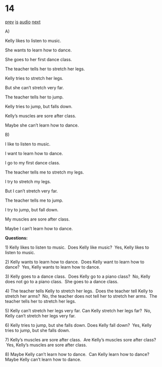# 14

[prev](../en/story_13.md)
[is](../is/story_14.md)
[audio](../audio/story_14.mp3)
[next](../en/story_15.md)

A\)

Kelly likes to listen to music.

She wants to learn how to dance.

She goes to her first dance class.

The teacher tells her to stretch her legs.

Kelly tries to stretch her legs.

But she can’t stretch very far.

The teacher tells her to jump.

Kelly tries to jump, but falls down.

Kelly’s muscles are sore after class.

Maybe she can’t learn how to dance.

B\)

I like to listen to music.

I want to learn how to dance.

I go to my first dance class.

The teacher tells me to stretch my legs.

I try to stretch my legs.

But I can’t stretch very far.

The teacher tells me to jump.

I try to jump, but fall down.

My muscles are sore after class.

Maybe I can’t learn how to dance.

**Questions:**

1\) Kelly likes to listen to music.  Does Kelly like music?  Yes, Kelly
likes to listen to music.

2\) Kelly wants to learn how to dance.  Does Kelly want to learn how to
dance?  Yes, Kelly wants to learn how to dance.

3\) Kelly goes to a dance class.  Does Kelly go to a piano class?  No,
Kelly does not go to a piano class.  She goes to a dance class.

4\) The teacher tells Kelly to stretch her legs.  Does the teacher tell
Kelly to stretch her arms?  No, the teacher does not tell her to stretch
her arms.  The teacher tells her to stretch her legs.

5\) Kelly can’t stretch her legs very far. Can Kelly stretch her legs
far?  No, Kelly can’t stretch her legs very far.

6\) Kelly tries to jump, but she falls down. Does Kelly fall down?  Yes,
Kelly tries to jump, but she falls down.

7\) Kelly’s muscles are sore after class.  Are Kelly’s muscles sore
after class?  Yes, Kelly’s muscles are sore after class.

8\) Maybe Kelly can’t learn how to dance.  Can Kelly learn how to dance?
Maybe Kelly can’t learn how to dance.
